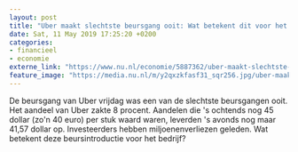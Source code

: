 ```yaml
---
layout: post
title: "Uber maakt slechtste beursgang ooit: Wat betekent dit voor het bedrijf?"
date: Sat, 11 May 2019 17:25:20 +0200
categories: 
- financieel 
- economie 
externe_link: "https://www.nu.nl/economie/5887362/uber-maakt-slechtste-beursgang-ooit-wat-betekent-dit-voor-het-bedrijf.html"
feature_image: "https://media.nu.nl/m/y2qxzkfasf31_sqr256.jpg/uber-maakt-slechtste-beursgang-ooit-wat-betekent-dit-voor-het-bedrijf.jpg"
---
```


De beursgang van Uber vrijdag was een van de slechtste beursgangen ooit. Het aandeel van Uber zakte 8 procent. Aandelen die 's ochtends nog 45 dollar (zo'n 40 euro) per stuk waard waren, leverden 's avonds nog maar 41,57 dollar op. Investeerders hebben miljoenenverliezen geleden. Wat betekent deze beursintroductie voor het bedrijf?
